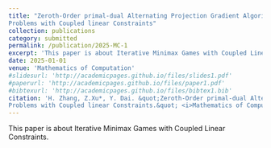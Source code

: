 ```yaml
---
title: "Zeroth-Order primal-dual Alternating Projection Gradient Algorithms for Nonconvex Minimax
Problems with Coupled linear Constraints"
collection: publications
category: submitted
permalink: /publication/2025-MC-1
excerpt: 'This paper is about Iterative Minimax Games with Coupled Linear Constraints.'
date: 2025-01-01
venue: 'Mathematics of Computation'
#slidesurl: 'http://academicpages.github.io/files/slides1.pdf'
#paperurl: 'http://academicpages.github.io/files/paper1.pdf'
#bibtexurl: 'http://academicpages.github.io/files/bibtex1.bib'
citation: 'H. Zhang, Z.Xu*, Y. Dai. &quot;Zeroth-Order primal-dual Alternating Projection Gradient Algorithms for Nonconvex Minimax
Problems with Coupled linear Constraints.&quot; <i>Mathematics of Computation</i>. submitted. (2025).'
---
```

This paper is about Iterative Minimax Games with Coupled Linear Constraints.
